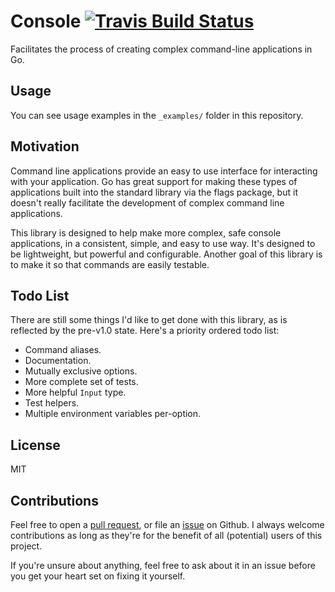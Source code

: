# Console [![Travis Build Status][travis-badge]][travis-build]

Facilitates the process of creating complex command-line applications in Go.

## Usage

You can see usage examples in the `_examples/` folder in this repository.

## Motivation

Command line applications provide an easy to use interface for interacting with your application. Go
has great support for making these types of applications built into the standard library via the 
flags package, but it doesn't really facilitate the development of complex command line 
applications.

This library is designed to help make more complex, safe console applications, in a consistent,
simple, and easy to use way. It's designed to be lightweight, but powerful and configurable. Another 
goal of this library is to make it so that commands are easily testable.

## Todo List

There are still some things I'd like to get done with this library, as is reflected by the pre-v1.0
state. Here's a priority ordered todo list:

* Command aliases.
* Documentation.
* Mutually exclusive options.
* More complete set of tests.
* More helpful `Input` type.
* Test helpers.
* Multiple environment variables per-option.

## License

MIT

## Contributions

Feel free to open a [pull request][1], or file an [issue][2] on Github. I always welcome 
contributions as long as they're for the benefit of all (potential) users of this project.

If you're unsure about anything, feel free to ask about it in an issue before you get your heart set
on fixing it yourself.

[1]: https://github.com/eidolon/console/pulls
[2]: https://github.com/eidolon/console/issues

[travis-badge]: https://img.shields.io/travis/eidolon/console.svg
[travis-build]: https://travis-ci.org/eidolon/console
